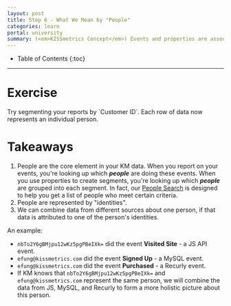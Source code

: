 ```yaml
---
layout: post
title: Step 6 - What We Mean by "People"
categories: learn
portal: university
summary: (<em>KISSmetrics Concept</em>) Events and properties are associated with each <strong>person</strong>, which lets you visualize the entire lifecycle of individual people.
---
```

* Table of Contents
{:toc}
* * *

# Exercise
<div class="alert alert-success alert-block">
Try segmenting your reports by `Customer ID`. Each row of data now represents an individual person.
</div>

# Takeaways

1. People are the core element in your KM data. When you report on your events, you're looking up which ***people*** are doing these events. When you use properties to create segments, you're looking up which ***people*** are grouped into each segment. In fact, our [People Search][people-demo] is designed to help you get a list of people who meet certain criteria.
2. People are represented by "identities".
3. We can combine data from different sources about one person, if that data is attributed to one of the person's identities.

An example:

  * `nbTo2Y6gBMjpu12wKz5pgPBeIXk=` did the event **Visited Site** - a JS API event.
  * `efung@kissmetrics.com` did the event **Signed Up** - a MySQL event.
  * `efung@kissmetrics.com` did the event **Purchased** - a Recurly event.
  * If KM knows that `nbTo2Y6gBMjpu12wKz5pgPBeIXk=` and `efung@kissmetrics.com` represent the same person, we will combine the data from JS, MySQL, and Recurly to form a more holistic picture about this person.

[people-demo]: https://demo.kissmetrics.com/people
